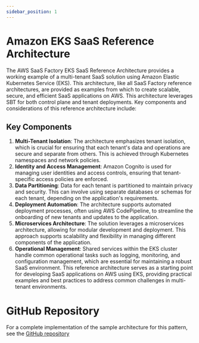 ```yaml
---
sidebar_position: 1
---
```

# Amazon EKS SaaS Reference Architecture

The AWS SaaS Factory EKS SaaS Reference Architecture provides a working example of a multi-tenant SaaS solution using Amazon Elastic Kubernetes Service (EKS). This architecture, like all SaaS Factory reference architectures, are provided as examples from which to create scalable, secure, and efficient SaaS applications on AWS. This architecture leverages SBT for both control plane and tenant deployments. Key components and considerations of this reference architecture include:
## Key Components
1. **Multi-Tenant Isolation**: The architecture emphasizes tenant isolation, which is crucial for ensuring that each tenant's data and operations are secure and separate from others. This is achieved through Kubernetes namespaces and network policies.
2. **Identity and Access Management**: Amazon Cognito is used for managing user identities and access controls, ensuring that tenant-specific access policies are enforced.
3. **Data Partitioning**: Data for each tenant is partitioned to maintain privacy and security. This can involve using separate databases or schemas for each tenant, depending on the application's requirements.
4. **Deployment Automation**: The architecture supports automated deployment processes, often using AWS CodePipeline, to streamline the onboarding of new tenants and updates to the application.
5. **Microservices Architecture**: The solution leverages a microservices architecture, allowing for modular development and deployment. This approach supports scalability and flexibility in managing different components of the application.
6. **Operational Management**: Shared services within the EKS cluster handle common operational tasks such as logging, monitoring, and configuration management, which are essential for maintaining a robust SaaS environment.
This reference architecture serves as a starting point for developing SaaS applications on AWS using EKS, providing practical examples and best practices to address common challenges in multi-tenant environments.

# GitHub Repository

For a complete implementation of the sample architecture for this pattern, see the [GitHub repository](https://github.com/aws-samples/aws-saas-factory-eks-reference-architecture)
